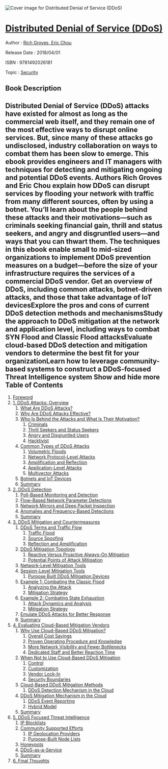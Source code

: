 ![Cover image for Distributed Denial of Service (DDoS)](https://imgdetail.ebookreading.net/cover/cover/security/EB9781492026181.jpg)

[Distributed Denial of Service (DDoS)](https://ebookreading.net/view/book/Distributed+Denial+of+Service+%28DDoS%29-EB9781492026181_1.html "Distributed Denial of Service (DDoS)")
====================================================================================================================

Author : [Rich Groves](https://ebookreading.net/search/author/Rich+Groves),[ Eric Chou](https://ebookreading.net/search/author/+Eric+Chou)

Release Date : 2018/04/01

ISBN : 9781492026181

Topic : [Security](https://ebookreading.net/search/category/security)

Book Description
-----------------

 Distributed Denial of Service (DDoS) attacks have existed for almost as long as the commercial web itself, and they remain one of the most effective ways to disrupt online services. But, since many of these attacks go undisclosed, industry collaboration on ways to combat them has been slow to emerge. This ebook provides engineers and IT managers with techniques for detecting and mitigating ongoing and potential DDoS events.
Authors Rich Groves and Eric Chou explain how DDoS can disrupt services by flooding your network with traffic from many different sources, often by using a botnet. You’ll learn about the people behind these attacks and their motivations—such as criminals seeking financial gain, thrill and status seekers, and angry and disgruntled users—and ways that you can thwart them.
The techniques in this ebook enable small to mid-sized organizations to implement DDoS prevention measures on a budget—before the size of your infrastructure requires the services of a commercial DDoS vendor.
Get an overview of DDoS, including common attacks, botnet-driven attacks, and those that take advantage of IoT devicesExplore the pros and cons of current DDoS detection methods and mechanismsStudy the approach to DDoS mitigation at the network and application level, including ways to combat SYN Flood and Classic Flood attacksEvaluate cloud-based DDoS detection and mitigation vendors to determine the best fit for your organizationLearn how to leverage community-based systems to construct a DDoS-focused Threat Intelligence system        Show and hide more                
Table of Contents
-----------------

1. [Foreword](https://ebookreading.net/view/book/Distributed+Denial+of+Service+%28DDoS%29-EB9781492026181_4.html#idm139807329804688)
1. [1. DDoS Attacks: Overview](https://ebookreading.net/view/book/Distributed+Denial+of+Service+%28DDoS%29-EB9781492026181_5.html#ddos_attacks_overvi)
    1. [What Are DDoS Attacks?](https://ebookreading.net/view/book/Distributed+Denial+of+Service+%28DDoS%29-EB9781492026181_5.html#idm139807329787712)
    1. [Why Are DDoS Attacks Effective?](https://ebookreading.net/view/book/Distributed+Denial+of+Service+%28DDoS%29-EB9781492026181_5.html#idm139807329768320)
    1. [Who Is Behind the Attacks and What Is Their Motivation?](https://ebookreading.net/view/book/Distributed+Denial+of+Service+%28DDoS%29-EB9781492026181_5.html#idm139807329760672)
        1. [Criminals](https://ebookreading.net/view/book/Distributed+Denial+of+Service+%28DDoS%29-EB9781492026181_5.html#idm139807329759088)
        1. [Thrill Seekers and Status Seekers](https://ebookreading.net/view/book/Distributed+Denial+of+Service+%28DDoS%29-EB9781492026181_5.html#idm139807329736176)
        1. [Angry and Disgruntled Users](https://ebookreading.net/view/book/Distributed+Denial+of+Service+%28DDoS%29-EB9781492026181_5.html#idm139807329753280)
        1. [Hacktivist](https://ebookreading.net/view/book/Distributed+Denial+of+Service+%28DDoS%29-EB9781492026181_5.html#idm139807329729968)
    1. [Common Types of DDoS Attacks](https://ebookreading.net/view/book/Distributed+Denial+of+Service+%28DDoS%29-EB9781492026181_5.html#idm139807329728416)
        1. [Volumetric Floods](https://ebookreading.net/view/book/Distributed+Denial+of+Service+%28DDoS%29-EB9781492026181_5.html#idm139807329717024)
        1. [Network Protocol–Level Attacks](https://ebookreading.net/view/book/Distributed+Denial+of+Service+%28DDoS%29-EB9781492026181_5.html#idm139807329712640)
        1. [Amplification and Reflection](https://ebookreading.net/view/book/Distributed+Denial+of+Service+%28DDoS%29-EB9781492026181_5.html#idm139807329719408)
        1. [Application-Level Attacks](https://ebookreading.net/view/book/Distributed+Denial+of+Service+%28DDoS%29-EB9781492026181_5.html#idm139807329719152)
        1. [Multivector Attacks](https://ebookreading.net/view/book/Distributed+Denial+of+Service+%28DDoS%29-EB9781492026181_5.html#idm139807329705296)
    1. [Botnets and IoT Devices](https://ebookreading.net/view/book/Distributed+Denial+of+Service+%28DDoS%29-EB9781492026181_5.html#idm139807329703872)
    1. [Summary](https://ebookreading.net/view/book/Distributed+Denial+of+Service+%28DDoS%29-EB9781492026181_5.html#idm139807329690272)
1. [2. DDoS Detection](https://ebookreading.net/view/book/Distributed+Denial+of+Service+%28DDoS%29-EB9781492026181_6.html#ddos_detection)
    1. [Poll-Based Monitoring and Detection](https://ebookreading.net/view/book/Distributed+Denial+of+Service+%28DDoS%29-EB9781492026181_6.html#idm139807329666560)
    1. [Flow-Based Network Parameter Detections](https://ebookreading.net/view/book/Distributed+Denial+of+Service+%28DDoS%29-EB9781492026181_6.html#idm139807329667520)
    1. [Network Mirrors and Deep Packet Inspection](https://ebookreading.net/view/book/Distributed+Denial+of+Service+%28DDoS%29-EB9781492026181_6.html#idm139807329656912)
    1. [Anomalies and Frequency-Based Detections](https://ebookreading.net/view/book/Distributed+Denial+of+Service+%28DDoS%29-EB9781492026181_6.html#idm139807329574080)
    1. [Summary](https://ebookreading.net/view/book/Distributed+Denial+of+Service+%28DDoS%29-EB9781492026181_6.html#idm139807329549072)
1. [3. DDoS Mitigation and Countermeasures](https://ebookreading.net/view/book/Distributed+Denial+of+Service+%28DDoS%29-EB9781492026181_7.html#ddos_mitigation_and)
    1. [DDoS Terms and Traffic Flow](https://ebookreading.net/view/book/Distributed+Denial+of+Service+%28DDoS%29-EB9781492026181_7.html#idm139807329509488)
        1. [Traffic Flood](https://ebookreading.net/view/book/Distributed+Denial+of+Service+%28DDoS%29-EB9781492026181_7.html#idm139807329505072)
        1. [Source Spoofing](https://ebookreading.net/view/book/Distributed+Denial+of+Service+%28DDoS%29-EB9781492026181_7.html#idm139807329501360)
        1. [Reflection and Amplification](https://ebookreading.net/view/book/Distributed+Denial+of+Service+%28DDoS%29-EB9781492026181_7.html#idm139807329481648)
    1. [DDoS Mitigation Topology](https://ebookreading.net/view/book/Distributed+Denial+of+Service+%28DDoS%29-EB9781492026181_7.html#idm139807329472240)
        1. [Reactive Versus Proactive Always-On Mitigation](https://ebookreading.net/view/book/Distributed+Denial+of+Service+%28DDoS%29-EB9781492026181_7.html#idm139807329467808)
        1. [Potential Points of Attack Mitigation](https://ebookreading.net/view/book/Distributed+Denial+of+Service+%28DDoS%29-EB9781492026181_7.html#idm139807329467552)
    1. [Network-Level Mitigation Tools](https://ebookreading.net/view/book/Distributed+Denial+of+Service+%28DDoS%29-EB9781492026181_7.html#idm139807329454208)
    1. [Session-Level Mitigation Tools](https://ebookreading.net/view/book/Distributed+Denial+of+Service+%28DDoS%29-EB9781492026181_7.html#idm139807329453904)
        1. [Purpose Built DDoS Mitigation Devices](https://ebookreading.net/view/book/Distributed+Denial+of+Service+%28DDoS%29-EB9781492026181_7.html#idm139807329446464)
    1. [Example 1: Combating the Classic Flood](https://ebookreading.net/view/book/Distributed+Denial+of+Service+%28DDoS%29-EB9781492026181_7.html#idm139807329429520)
        1. [Analyzing the Attack](https://ebookreading.net/view/book/Distributed+Denial+of+Service+%28DDoS%29-EB9781492026181_7.html#idm139807329402416)
        1. [Mitigation Strategy](https://ebookreading.net/view/book/Distributed+Denial+of+Service+%28DDoS%29-EB9781492026181_7.html#idm139807329394896)
    1. [Example 2: Combating State Exhaustion](https://ebookreading.net/view/book/Distributed+Denial+of+Service+%28DDoS%29-EB9781492026181_7.html#idm139807329428752)
        1. [Attack Dynamics and Analysis](https://ebookreading.net/view/book/Distributed+Denial+of+Service+%28DDoS%29-EB9781492026181_7.html#idm139807329375648)
        1. [Mitigation Strategy](https://ebookreading.net/view/book/Distributed+Denial+of+Service+%28DDoS%29-EB9781492026181_7.html#idm139807329361328)
    1. [Emulate DDoS Attacks for Better Response](https://ebookreading.net/view/book/Distributed+Denial+of+Service+%28DDoS%29-EB9781492026181_7.html#idm139807329352640)
    1. [Summary](https://ebookreading.net/view/book/Distributed+Denial+of+Service+%28DDoS%29-EB9781492026181_7.html#idm139807329347136)
1. [4. Evaluating Cloud-Based Mitigation Vendors](https://ebookreading.net/view/book/Distributed+Denial+of+Service+%28DDoS%29-EB9781492026181_8.html#evaluating_cloud_ba)
    1. [Why Use Cloud-Based DDoS Mitigation?](https://ebookreading.net/view/book/Distributed+Denial+of+Service+%28DDoS%29-EB9781492026181_8.html#idm139807329332416)
        1. [Overall Cost Savings](https://ebookreading.net/view/book/Distributed+Denial+of+Service+%28DDoS%29-EB9781492026181_8.html#idm139807329333248)
        1. [Proven Operating Procedure and Knowledge](https://ebookreading.net/view/book/Distributed+Denial+of+Service+%28DDoS%29-EB9781492026181_8.html#idm139807329319088)
        1. [More Network Visibility and Fewer Bottlenecks](https://ebookreading.net/view/book/Distributed+Denial+of+Service+%28DDoS%29-EB9781492026181_8.html#idm139807329325760)
        1. [Dedicated Staff and Better Reaction Time](https://ebookreading.net/view/book/Distributed+Denial+of+Service+%28DDoS%29-EB9781492026181_8.html#idm139807329329840)
    1. [When Not to Use Cloud-Based DDoS Mitigation](https://ebookreading.net/view/book/Distributed+Denial+of+Service+%28DDoS%29-EB9781492026181_8.html#idm139807329318720)
        1. [Control](https://ebookreading.net/view/book/Distributed+Denial+of+Service+%28DDoS%29-EB9781492026181_8.html#idm139807329334976)
        1. [Customization](https://ebookreading.net/view/book/Distributed+Denial+of+Service+%28DDoS%29-EB9781492026181_8.html#idm139807329327376)
        1. [Vendor Lock-In](https://ebookreading.net/view/book/Distributed+Denial+of+Service+%28DDoS%29-EB9781492026181_8.html#idm139807329295232)
        1. [Security Boundaries](https://ebookreading.net/view/book/Distributed+Denial+of+Service+%28DDoS%29-EB9781492026181_8.html#idm139807329282128)
    1. [Cloud-Based DDoS Mitigation Methods](https://ebookreading.net/view/book/Distributed+Denial+of+Service+%28DDoS%29-EB9781492026181_8.html#idm139807329291472)
        1. [DDoS Detection Mechanism in the Cloud](https://ebookreading.net/view/book/Distributed+Denial+of+Service+%28DDoS%29-EB9781492026181_8.html#idm139807329276912)
    1. [DDoS Mitigation Mechanism in the Cloud](https://ebookreading.net/view/book/Distributed+Denial+of+Service+%28DDoS%29-EB9781492026181_8.html#idm139807329288816)
        1. [DDoS Event Reporting](https://ebookreading.net/view/book/Distributed+Denial+of+Service+%28DDoS%29-EB9781492026181_8.html#idm139807329256432)
        1. [Hybrid Model](https://ebookreading.net/view/book/Distributed+Denial+of+Service+%28DDoS%29-EB9781492026181_8.html#idm139807329249168)
    1. [Summary](https://ebookreading.net/view/book/Distributed+Denial+of+Service+%28DDoS%29-EB9781492026181_8.html#idm139807329288272)
1. [5. DDoS Focused Threat Intelligence](https://ebookreading.net/view/book/Distributed+Denial+of+Service+%28DDoS%29-EB9781492026181_9.html#ddos_focused_threat)
    1. [IP Blocklists](https://ebookreading.net/view/book/Distributed+Denial+of+Service+%28DDoS%29-EB9781492026181_9.html#idm139807329227200)
    1. [Community Supported Efforts](https://ebookreading.net/view/book/Distributed+Denial+of+Service+%28DDoS%29-EB9781492026181_9.html#idm139807329226944)
        1. [IP Geolocation Providers](https://ebookreading.net/view/book/Distributed+Denial+of+Service+%28DDoS%29-EB9781492026181_9.html#idm139807329207200)
        1. [Purpose-Built Node Lists](https://ebookreading.net/view/book/Distributed+Denial+of+Service+%28DDoS%29-EB9781492026181_9.html#idm139807329199968)
    1. [Honeypots](https://ebookreading.net/view/book/Distributed+Denial+of+Service+%28DDoS%29-EB9781492026181_9.html#idm139807329174992)
    1. [DDoS-as-a-Service](https://ebookreading.net/view/book/Distributed+Denial+of+Service+%28DDoS%29-EB9781492026181_9.html#idm139807329174736)
    1. [Summary](https://ebookreading.net/view/book/Distributed+Denial+of+Service+%28DDoS%29-EB9781492026181_9.html#idm139807329151872)
1. [6. Final Thoughts](https://ebookreading.net/view/book/Distributed+Denial+of+Service+%28DDoS%29-EB9781492026181_10.html#idm139807329146672)
